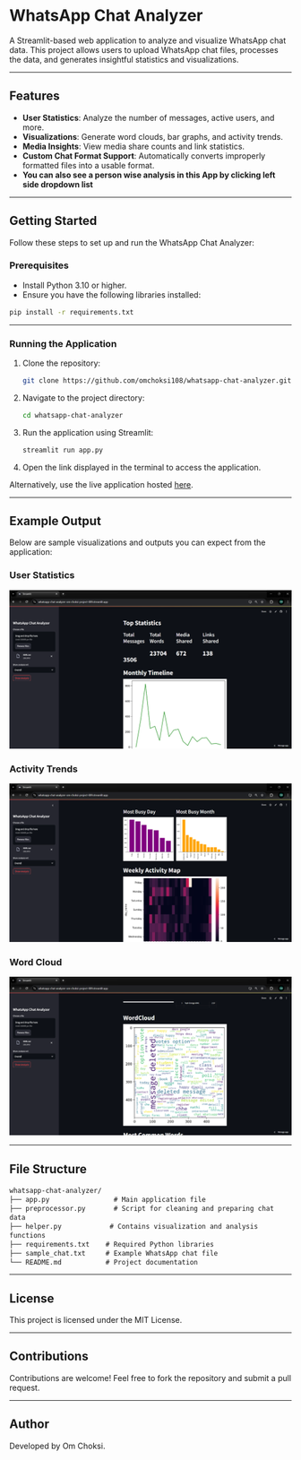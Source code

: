 # WhatsApp Chat Analyzer

A Streamlit-based web application to analyze and visualize WhatsApp chat data. This project allows users to upload WhatsApp chat files, processes the data, and generates insightful statistics and visualizations.

---

## Features

- **User Statistics**: Analyze the number of messages, active users, and more.
- **Visualizations**: Generate word clouds, bar graphs, and activity trends.
- **Media Insights**: View media share counts and link statistics.
- **Custom Chat Format Support**: Automatically converts improperly formatted files into a usable format.
- **You can also see a person wise analysis in this App by clicking left side dropdown list**

---

## Getting Started

Follow these steps to set up and run the WhatsApp Chat Analyzer:

### Prerequisites

- Install Python 3.10 or higher.
- Ensure you have the following libraries installed:

```bash
pip install -r requirements.txt
```

---

### Running the Application

1. Clone the repository:
   ```bash
   git clone https://github.com/omchoksi108/whatsapp-chat-analyzer.git
   ```

2. Navigate to the project directory:
   ```bash
   cd whatsapp-chat-analyzer
   ```

3. Run the application using Streamlit:
   ```bash
   streamlit run app.py
   ```

4. Open the link displayed in the terminal to access the application.

Alternatively, use the live application hosted [here](https://whatsapp-chat-analyzer-om-choksi-project-009.streamlit.app/).

---

## Example Output

Below are sample visualizations and outputs you can expect from the application:

### User Statistics
![User Statistics](image001.png)

### Activity Trends
![Activity Trends](image002.png)

### Word Cloud
![Word Cloud](image003.png)

---

## File Structure

```plaintext
whatsapp-chat-analyzer/
├── app.py                # Main application file
├── preprocessor.py       # Script for cleaning and preparing chat data
├── helper.py            # Contains visualization and analysis functions
├── requirements.txt    # Required Python libraries
├── sample_chat.txt     # Example WhatsApp chat file
└── README.md           # Project documentation
```

---

## License

This project is licensed under the MIT License.

---

## Contributions

Contributions are welcome! Feel free to fork the repository and submit a pull request.

---

## Author

Developed by Om Choksi.

